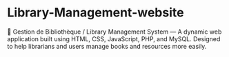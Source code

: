 # Library-Management-website
📖 Gestion de Bibliothèque / Library Management System — A dynamic web application built using HTML, CSS, JavaScript, PHP, and MySQL. Designed to help librarians and users manage books and resources more easily.
